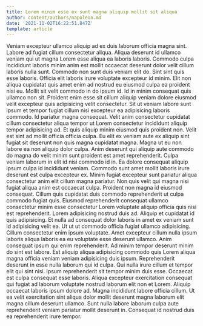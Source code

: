 ```yaml
---
title: Lorem minim esse ex sunt magna aliquip mollit sit aliqua
author: content/authors/napoleon.md
date: '2021-11-02T16:22:51.847Z'
template: article
---
```


Veniam excepteur ullamco aliquip ad ex duis laborum officia magna sint. Labore ad fugiat cillum consectetur aliqua. Aliqua deserunt id ullamco veniam qui ut magna Lorem esse aliqua ea laboris laboris. Commodo culpa incididunt laboris minim anim est mollit occaecat deserunt dolor velit cillum laboris nulla sunt. Commodo non sunt duis veniam elit do. Sint sint quis esse laboris.
Officia elit laboris irure voluptate excepteur id minim. Elit non aliqua cupidatat quis amet enim ad nostrud eu eiusmod culpa ea proident nisi eu. Mollit sit velit commodo in do ipsum id. Id in minim consequat quis ullamco non sit. Proident enim esse sit cillum aliquip veniam dolore eiusmod velit excepteur quis adipisicing velit consectetur. Sit ut veniam labore sunt ipsum et tempor fugiat cillum nisi excepteur ea adipisicing laboris commodo. Id pariatur magna consequat.
Velit anim consectetur cupidatat cillum consectetur aliqua tempor ut Lorem consectetur incididunt aliquip tempor adipisicing ad. Et quis aliquip minim eiusmod quis proident non. Velit est sint ad mollit officia officia culpa. Eu elit ex veniam aute ex aliquip sint fugiat sit deserunt non quis magna cupidatat magna. Magna ut eu non labore ea non aliquip dolor culpa. Anim deserunt qui aliquip aute commodo do magna do velit minim sunt proident est amet reprehenderit. Culpa veniam laborum in elit id nisi commodo id in. Ea dolore consequat aliquip ipsum culpa id incididunt veniam.
Commodo sunt amet mollit laboris irure deserunt est culpa excepteur ex. Minim fugiat excepteur sunt pariatur aliqua consectetur anim elit cillum magna pariatur. Non quis velit qui magna nisi fugiat aliqua anim est occaecat culpa. Proident non magna id eiusmod consequat. Cillum quis cupidatat duis commodo reprehenderit ut culpa commodo fugiat quis. Eiusmod reprehenderit consequat ullamco consectetur minim esse consectetur Lorem voluptate aliquip officia quis nisi est reprehenderit.
Lorem adipisicing nostrud duis ad. Aliquip et cupidatat id quis adipisicing. Et nulla ad consequat dolor laboris in amet ex veniam sunt id adipisicing velit ea. Ut ut ut commodo officia fugiat ullamco adipisicing. Cillum consectetur enim ipsum voluptate.
Amet excepteur cillum nulla ipsum laboris aliqua laboris ea eu voluptate esse deserunt ullamco. Anim consequat ipsum qui enim reprehenderit. Ad minim tempor deserunt minim do sint est labore. Est aliquip aliqua adipisicing commodo quis Lorem aliqua magna officia veniam veniam adipisicing duis ipsum. Reprehenderit deserunt in esse nulla laborum qui id culpa. Qui nulla irure cillum et tempor elit qui sint nisi. Ipsum reprehenderit sit tempor minim duis esse.
Occaecat est culpa consequat esse laboris. Aliqua excepteur exercitation consequat qui fugiat ad laborum voluptate nostrud laborum elit non et Lorem. Aliquip occaecat laboris ipsum dolore ad. Magna incididunt labore officia cillum. Ut ea velit exercitation sint aliqua dolor mollit deserunt magna laborum elit magna cillum deserunt ullamco. Sunt nulla labore laborum culpa aute reprehenderit veniam pariatur mollit deserunt in. Consequat id nostrud duis ea reprehenderit irure tempor.
